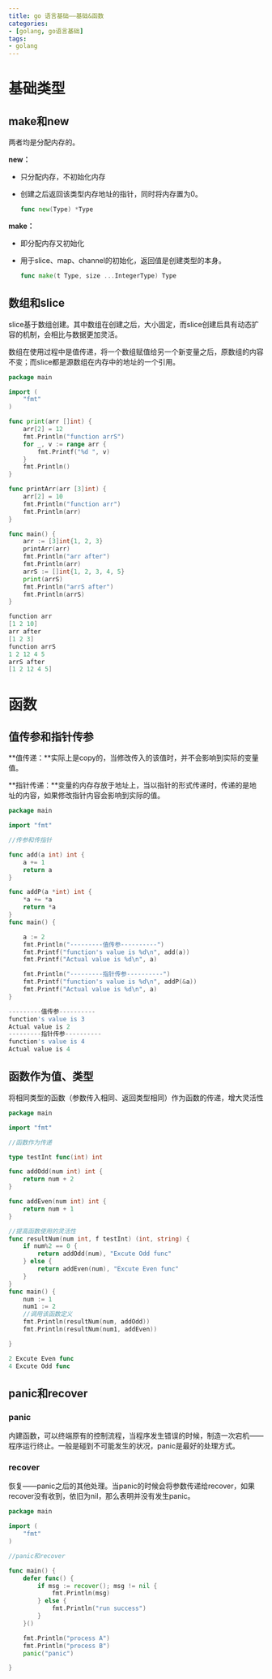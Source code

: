 ```yaml
---
title: go 语言基础——基础&函数
categories: 
- [golang, go语言基础]
tags:
- golang
---
```






# 基础类型



## make和new

两者均是分配内存的。

**new：**

- 只分配内存，不初始化内存

- 创建之后返回该类型内存地址的指针，同时将内存置为0。

  ```go
  func new(Type) *Type
  ```

**make：**

- 即分配内存又初始化

- 用于slice、map、channel的初始化，返回值是创建类型的本身。

  ```go
  func make(t Type, size ...IntegerType) Type
  ```

## 数组和slice

slice基于数组创建。其中数组在创建之后，大小固定，而slice创建后具有动态扩容的机制，会相比与数据更加灵活。

数组在使用过程中是值传递，将一个数组赋值给另一个新变量之后，原数组的内容不变；而slice都是源数组在内存中的地址的一个引用。

```go
package main

import (
	"fmt"
)

func print(arr []int) {
	arr[2] = 12
	fmt.Println("function arrS")
	for _, v := range arr {
		fmt.Printf("%d ", v)
	}
	fmt.Println()
}

func printArr(arr [3]int) {
	arr[2] = 10
	fmt.Println("function arr")
	fmt.Println(arr)
}

func main() {
	arr := [3]int{1, 2, 3}
	printArr(arr)
	fmt.Println("arr after")
	fmt.Println(arr)
	arrS := []int{1, 2, 3, 4, 5}
	print(arrS)
	fmt.Println("arrS after")
	fmt.Println(arrS)
}

function arr
[1 2 10]
arr after
[1 2 3]
function arrS
1 2 12 4 5 
arrS after
[1 2 12 4 5]
```



# 函数

## 值传参和指针传参

**值传递：**实际上是copy的，当修改传入的该值时，并不会影响到实际的变量值。

**指针传递：**变量的内存存放于地址上，当以指针的形式传递时，传递的是地址的内容，如果修改指针内容会影响到实际的值。

```go
package main

import "fmt"

//传参和传指针

func add(a int) int {
	a += 1
	return a
}

func addP(a *int) int {
	*a += *a
	return *a
}
func main() {

	a := 2
	fmt.Println("---------值传参----------")
	fmt.Printf("function's value is %d\n", add(a))
	fmt.Printf("Actual value is %d\n", a)

	fmt.Println("---------指针传参----------")
	fmt.Printf("function's value is %d\n", addP(&a))
	fmt.Printf("Actual value is %d\n", a)
}

---------值传参----------
function's value is 3
Actual value is 2
---------指针传参----------
function's value is 4
Actual value is 4
```

## 函数作为值、类型

将相同类型的函数（参数传入相同、返回类型相同）作为函数的传递，增大灵活性

```go
package main

import "fmt"

//函数作为传递

type testInt func(int) int

func addOdd(num int) int {
	return num + 2
}

func addEven(num int) int {
	return num + 1
}

//提高函数使用的灵活性
func resultNum(num int, f testInt) (int, string) {
	if num%2 == 0 {
		return addOdd(num), "Excute Odd func"
	} else {
		return addEven(num), "Excute Even func"
	}
}
func main() {
	num := 1
	num1 := 2
    //调用该函数定义
	fmt.Println(resultNum(num, addOdd))
	fmt.Println(resultNum(num1, addEven))

}

2 Excute Even func
4 Excute Odd func
```

## panic和recover

### panic

内建函数，可以终端原有的控制流程，当程序发生错误的时候，制造一次宕机——程序运行终止。一般是碰到不可能发生的状况，panic是最好的处理方式。

### recover

恢复——panic之后的其他处理。当panic的时候会将参数传递给recover，如果recover没有收到，依旧为nil，那么表明并没有发生panic。

```go
package main

import (
	"fmt"
)

//panic和recover

func main() {
	defer func() {
		if msg := recover(); msg != nil {
			fmt.Println(msg)
		} else {
			fmt.Println("run success")
		}
	}()

	fmt.Println("process A")
	fmt.Println("process B")
	panic("panic")

}
```

